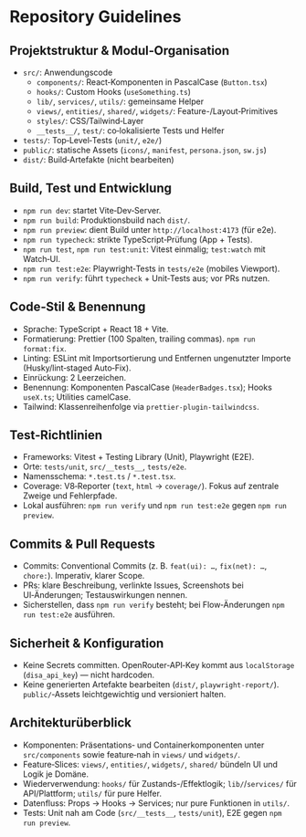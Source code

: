 # Repository Guidelines

## Projektstruktur & Modul‑Organisation

- `src/`: Anwendungscode
  - `components/`: React‑Komponenten in PascalCase (`Button.tsx`)
  - `hooks/`: Custom Hooks (`useSomething.ts`)
  - `lib/`, `services/`, `utils/`: gemeinsame Helper
  - `views/`, `entities/`, `shared/`, `widgets/`: Feature-/Layout‑Primitives
  - `styles/`: CSS/Tailwind‑Layer
  - `__tests__/`, `test/`: co‑lokalisierte Tests und Helfer
- `tests/`: Top‑Level‑Tests (`unit/`, `e2e/`)
- `public/`: statische Assets (`icons/`, `manifest`, `persona.json`, `sw.js`)
- `dist/`: Build‑Artefakte (nicht bearbeiten)

## Build, Test und Entwicklung

- `npm run dev`: startet Vite‑Dev‑Server.
- `npm run build`: Produktionsbuild nach `dist/`.
- `npm run preview`: dient Build unter `http://localhost:4173` (für e2e).
- `npm run typecheck`: strikte TypeScript‑Prüfung (App + Tests).
- `npm run test`, `npm run test:unit`: Vitest einmalig; `test:watch` mit Watch‑UI.
- `npm run test:e2e`: Playwright‑Tests in `tests/e2e` (mobiles Viewport).
- `npm run verify`: führt `typecheck` + Unit‑Tests aus; vor PRs nutzen.

## Code‑Stil & Benennung

- Sprache: TypeScript + React 18 + Vite.
- Formatierung: Prettier (100 Spalten, trailing commas). `npm run format:fix`.
- Linting: ESLint mit Importsortierung und Entfernen ungenutzter Importe (Husky/lint‑staged Auto‑Fix).
- Einrückung: 2 Leerzeichen.
- Benennung: Komponenten PascalCase (`HeaderBadges.tsx`); Hooks `useX.ts`; Utilities camelCase.
- Tailwind: Klassenreihenfolge via `prettier-plugin-tailwindcss`.

## Test‑Richtlinien

- Frameworks: Vitest + Testing Library (Unit), Playwright (E2E).
- Orte: `tests/unit`, `src/__tests__`, `tests/e2e`.
- Namensschema: `*.test.ts` / `*.test.tsx`.
- Coverage: V8‑Reporter (`text`, `html` → `coverage/`). Fokus auf zentrale Zweige und Fehlerpfade.
- Lokal ausführen: `npm run verify` und `npm run test:e2e` gegen `npm run preview`.

## Commits & Pull Requests

- Commits: Conventional Commits (z. B. `feat(ui): …`, `fix(net): …`, `chore:`). Imperativ, klarer Scope.
- PRs: klare Beschreibung, verlinkte Issues, Screenshots bei UI‑Änderungen; Testauswirkungen nennen.
- Sicherstellen, dass `npm run verify` besteht; bei Flow‑Änderungen `npm run test:e2e` ausführen.

## Sicherheit & Konfiguration

- Keine Secrets committen. OpenRouter‑API‑Key kommt aus `localStorage` (`disa_api_key`) — nicht hardcoden.
- Keine generierten Artefakte bearbeiten (`dist/`, `playwright-report/`). `public/`‑Assets leichtgewichtig und versioniert halten.

## Architekturüberblick

- Komponenten: Präsentations‑ und Containerkomponenten unter `src/components` sowie feature‑nah in `views/` und `widgets/`.
- Feature‑Slices: `views/`, `entities/`, `widgets/`, `shared/` bündeln UI und Logik je Domäne.
- Wiederverwendung: `hooks/` für Zustands-/Effektlogik; `lib/`/`services/` für API/Plattform; `utils/` für pure Helfer.
- Datenfluss: Props → Hooks → Services; nur pure Funktionen in `utils/`.
- Tests: Unit nah am Code (`src/__tests__`, `tests/unit`), E2E gegen `npm run preview`.
